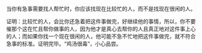 当你有急事需要找人帮忙时，你应该找现在比较忙的人，而不是找现在很闲的人。

证明：比较忙的人，会比你还急着把这件事做完，好继续他的事情，所以，你不要催那个这在忙且帮你做事的人，因为他才是真心去帮你的人且真正地对这件事上心的人；而如果你找一个现在很闲的人，他可能不急不忙地把这件事做完，就不符合急事的标准。证明完毕。“鸡汤很毒”，小心品尝。